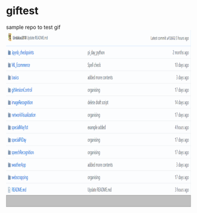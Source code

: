 # giftest
sample repo to test gif
<img width="640" height="480" src="https://github.com/akshayvernekar/giftest/blob/master/ht2.gif">
